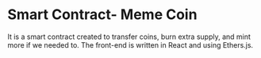 # Smart Contract- Meme Coin
 It is a smart contract created to transfer coins, burn extra supply, and mint more if we needed to. The front-end is written in React and using Ethers.js.
